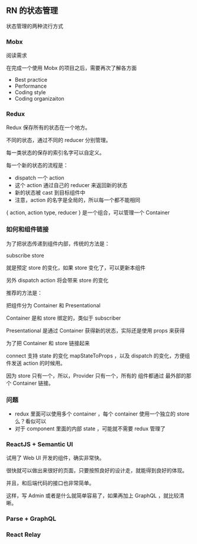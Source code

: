 ## RN 的状态管理

状态管理的两种流行方式

### Mobx

阅读需求

在完成一个使用 Mobx 的项目之后，需要再次了解各方面

- Best practice
- Performance
- Coding style 
- Coding organizaiton

### Redux

Redux 保存所有的状态在一个地方。

不同的状态，通过不同的 reducer 分别管理。

每一类状态的保存的索引名字可以自定义。

每一个新的状态的流程是：

- dispatch 一个 action
- 这个 action 通过自己的 reducer 来返回新的状态
- 新的状态被 cast 到目标组件中
- 注意，action 的名字是全局的，所以每一个都不能相同

{ action, action type, reducer } 是一个组合，可以管理一个 Container

### 如何和组件链接

为了把状态传递到组件内部，传统的方法是：

subscribe store 

就是预定 store 的变化，如果 store 变化了，可以更新本组件

另外 dispatch action 将会带来 store 的变化

推荐的方法是：

把组件分为 Container 和 Presentational 

Container 是和 store 绑定的，类似于 subscriber

Presentational 是通过 Container 获得新的状态，实际还是使用 props 来获得

为了把 Container 和 store 链接起来

connect 支持 state 的变化 mapStateToProps ，以及 dispatch 的变化，方便组件发送 action 的时候用。

因为 store 只有一个，所以，Provider 只有一个，所有的 组件都通过 最外部的那个 Container 链接。

### 问题

- redux 里面可以使用多个 container ，每个 container 使用一个独立的 store 么？看似可以
- 对于 component 里面的内部 state ，可能就不需要 redux 管理了


### ReactJS + Semantic UI

试用了 Web UI 开发的组件，确实非常快。

很快就可以做出来很好的页面，只要按照良好的设计走，就能得到良好的体现。

并且，和后端代码的接口也非常简单。

这样，写 Admin 或者是什么就简单容易了，如果再加上 GraphQL ，就比较清晰。

### Parse + GraphQL


### React Relay



 


